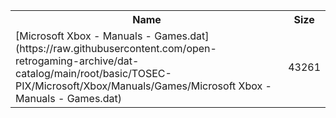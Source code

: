 <table>
<tr><th>Name</th><th>Size</th></tr>
<tr><td>
[Microsoft Xbox - Manuals - Games.dat](https://raw.githubusercontent.com/open-retrogaming-archive/dat-catalog/main/root/basic/TOSEC-PIX/Microsoft/Xbox/Manuals/Games/Microsoft Xbox - Manuals - Games.dat)
</td><td>43261</td></tr>
</table>
